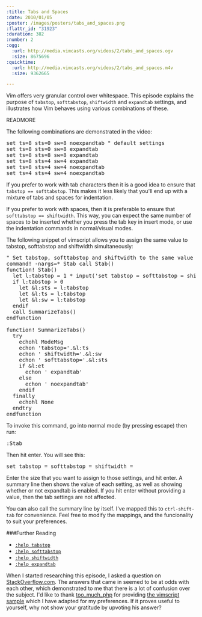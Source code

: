```yaml
--- 
:title: Tabs and Spaces
:date: 2010/01/05
:poster: /images/posters/tabs_and_spaces.png
:flattr_id: "31923"
:duration: 382
:number: 2
:ogg: 
  :url: http://media.vimcasts.org/videos/2/tabs_and_spaces.ogv
  :size: 8675696
:quicktime: 
  :url: http://media.vimcasts.org/videos/2/tabs_and_spaces.m4v
  :size: 9362665

---
```


Vim offers very granular control over whitespace. This episode explains the purpose of `tabstop`, `softtabstop`, `shiftwidth` and `expandtab` settings, and illustrates how Vim behaves using various combinations of these.


READMORE


The following combinations are demonstrated in the video:

<pre class="brush: vimscript">
set ts=8 sts=0 sw=8 noexpandtab	" default settings
set ts=8 sts=0 sw=8 expandtab
set ts=8 sts=8 sw=8 expandtab
set ts=8 sts=4 sw=4 expandtab
set ts=8 sts=4 sw=4 noexpandtab
set ts=4 sts=4 sw=4 noexpandtab
</pre>

If you prefer to work with tab characters then it is a good idea to ensure that `tabstop == softtabstop`. This makes it less likely that you'll end up with a mixture of tabs and spaces for indentation.

If you prefer to work with spaces, then it is preferable to ensure that `softtabstop == shiftwidth`. This way, you can expect the same number of spaces to be inserted whether you press the tab key in insert mode, or use the indentation commands in normal/visual modes.

The following snippet of vimscript allows you to assign the same value to tabstop, softtabstop and shiftwidth simultaneously:


<pre class="brush: vimscript">
&quot; Set tabstop, softtabstop and shiftwidth to the same value
command! -nargs=* Stab call Stab()
function! Stab()
  let l:tabstop = 1 * input(&#x27;set tabstop = softtabstop = shiftwidth = &#x27;)
  if l:tabstop &gt; 0
    let &amp;l:sts = l:tabstop
    let &amp;l:ts = l:tabstop
    let &amp;l:sw = l:tabstop
  endif
  call SummarizeTabs()
endfunction
 
function! SummarizeTabs()
  try
    echohl ModeMsg
    echon &#x27;tabstop=&#x27;.&amp;l:ts
    echon &#x27; shiftwidth=&#x27;.&amp;l:sw
    echon &#x27; softtabstop=&#x27;.&amp;l:sts
    if &amp;l:et
      echon &#x27; expandtab&#x27;
    else
      echon &#x27; noexpandtab&#x27;
    endif
  finally
    echohl None
  endtry
endfunction
</pre>

To invoke this command, go into normal mode (by pressing escape) then run:

<pre class="brush: vimscript">
:Stab
</pre>

Then hit enter. You will see this:

<pre class="brush: vimscript">
set tabstop = softtabstop = shiftwidth = 
</pre>

Enter the size that you want to assign to those settings, and hit enter. A summary line then shows the value of each setting, as well as showing whether or not expandtab is enabled. If you hit enter without providing a value, then the tab settings are not affected.

You can also call the summary line by itself. I've mapped this to `ctrl-shift-tab` for convenience. Feel free to modify the mappings, and the funcionality to suit your preferences.

###Further Reading

* [`:help tabstop`][tabstop]
* [`:help softtabstop`][softtabstop]
* [`:help shiftwidth`][shiftwidth]
* [`:help expandtab`][expandtab]

When I started researching this episode, I asked a question on [StackOverflow.com][question]. The answers that came in seemed to be at odds with each other, which demonstrated to me that there is a lot of confusion over the subject. I'd like to thank [too_much_php][too_much_php] for providing [the vimscript sample][vimscript] which I have adapted for my preferences. If it proves useful to yourself, why not show your gratitude by upvoting his answer?

[tabstop]: http://vimdoc.sourceforge.net/htmldoc/options.html#%27tabstop%27
[softtabstop]: http://vimdoc.sourceforge.net/htmldoc/options.html#%27softtabstop%27
[shiftwidth]: http://vimdoc.sourceforge.net/htmldoc/options.html#%27shiftwidth%27
[expandtab]: http://vimdoc.sourceforge.net/htmldoc/options.html#%27expandtab%27
[question]: http://stackoverflow.com/questions/1562336/tab-vs-space-preferences-in-vim
[vimscript]: http://stackoverflow.com/questions/1562336/tab-vs-space-preferences-in-vim/1610732#1610732
[too_much_php]: http://stackoverflow.com/users/28835/too-much-php
